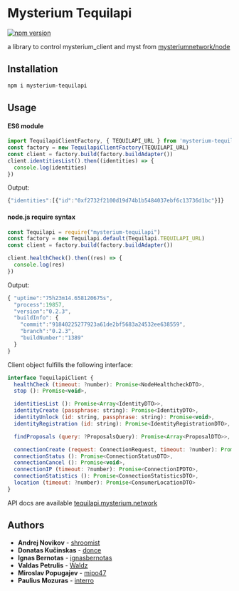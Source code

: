 # Mysterium Tequilapi

[![npm version](https://badge.fury.io/js/mysterium-tequilapi.svg)](https://badge.fury.io/js/mysterium-tequilapi)

a library to control mysterium_client and myst from [mysteriumnetwork/node](https://github.com/mysteriumnetwork/node)

## Installation
```bash
npm i mysterium-tequilapi
```

## Usage
#### ES6 module
```javascript
import TequilapiClientFactory, { TEQUILAPI_URL } from 'mysterium-tequilapi'
const factory = new TequilapiClientFactory(TEQUILAPI_URL)
const client = factory.build(factory.buildAdapter())
client.identitiesList().then((identities) => {
  console.log(identities)
})

```
Output:
```js
{"identities":[{"id":"0xf2732f2100d19d74b1b5484037ebf6c13736d1bc"}]}
```
#### node.js require syntax
```javascript
const Tequilapi = require("mysterium-tequilapi")
const factory = new Tequilapi.default(Tequilapi.TEQUILAPI_URL)
const client = factory.build(factory.buildAdapter())

client.healthCheck().then((res) => {
  console.log(res)
})
```
Output:
```js
{ "uptime":"75h23m14.658120675s",
  "process":19857,
  "version":"0.2.3",
  "buildInfo": {
    "commit":"91840225277923a61de2bf5683a24532ee638559",
    "branch":"0.2.3",
    "buildNumber":"1389"
  }
}
```

Client object fulfills the following interface:
```javascript
interface TequilapiClient {
  healthCheck (timeout: ?number): Promise<NodeHealthcheckDTO>,
  stop (): Promise<void>,

  identitiesList (): Promise<Array<IdentityDTO>>,
  identityCreate (passphrase: string): Promise<IdentityDTO>,
  identityUnlock (id: string, passphrase: string): Promise<void>,
  identityRegistration (id: string): Promise<IdentityRegistrationDTO>,

  findProposals (query: ?ProposalsQuery): Promise<Array<ProposalDTO>>,

  connectionCreate (request: ConnectionRequest, timeout: ?number): Promise<ConnectionStatusDTO>,
  connectionStatus (): Promise<ConnectionStatusDTO>,
  connectionCancel (): Promise<void>,
  connectionIP (timeout: ?number): Promise<ConnectionIPDTO>,
  connectionStatistics (): Promise<ConnectionStatisticsDTO>,
  location (timeout: ?number): Promise<ConsumerLocationDTO>
}
```

API docs are available [tequilapi.mysterium.network](http://tequilapi.mysterium.network)

## Authors
* **Andrej Novikov** - [shroomist](https://github.com/shroomist)
* **Donatas Kučinskas** - [donce](https://github.com/donce)
* **Ignas Bernotas** - [ignasbernotas](https://github.com/ignasbernotas)
* **Valdas Petrulis** - [Waldz](https://github.com/Waldz)
* **Miroslav Popugajev** - [mipo47](https://github.com/mipo47)
* **Paulius Mozuras** - [interro](https://github.com/interro)

